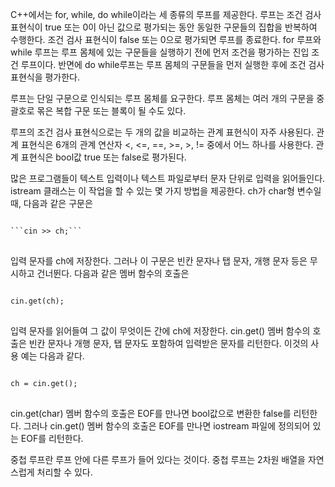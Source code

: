 C++에서는 for, while, do while이라는 세 종류의 루프를 제공한다. 루프는 조건 검사 표현식이 true 또는 0이 아닌 값으로 평가되는 동안 동일한 구문들의 집합을 반복하여 수행한다. 조건 검사 표현식이 false 또는 0으로 평가되면 루프를 종료한다. for 루프와 while 루프는 루프 몸체에 있는 구문들을 실행하기 전에 먼저 조건을 평가하는 진입 조건 루프이다. 반면에 do while루프는 루프 몸체의 구문들을 먼저 실행한 후에 조건 검사 표현식을 평가한다.

루프는 단일 구문으로 인식되는 루프 몸체를 요구한다. 루프 몸체는 여러 개의 구문을 중괄호로 몪은 복합 구문 또는 블록이 될 수도 있다.

루프의 조건 검사 표현식으로는 두 개의 값을 비교하는 관계 표현식이 자주 사용된다. 관계 표현식은 6개의 관계 연산자 <, <=, ==, >=, >, != 중에서 어느 하나를 사용한다. 관계 표현식은 bool값 true 또는 false로 평가된다.

많은 프로그램들이 텍스트 입력이나 텍스트 파일로부터 문자 단위로 입력을 읽어들인다. istream 클래스는 이 작업을 할 수 있는 몇 가지 방법을 제공한다. ch가 char형 변수일 때, 다음과 같은 구문은
<pre>
<code>
```cin >> ch;```
</code>
</pre>
입력 문자를 ch에 저장한다. 그러나 이 구문은 빈칸 문자나 탭 문자, 개행 문자 등은 무시하고 건너뛴다. 다음과 같은 멤버 함수의 호출은
<pre>
<code>
cin.get(ch);
</code>
</pre>
입력 문자를 읽어들여 그 값이 무엇이든 간에 ch에 저장한다. cin.get() 멤버 함수의 호출은 빈칸 문자나 개행 문자, 탭 문자도 포함하여 입력받은 문자를 리턴한다. 이것의 사용 예는 다음과 같다. 
<pre>
<code>
ch = cin.get();
</code>
</pre>
cin.get(char) 멤버 함수의 호출은 EOF를 만나면 bool값으로 변환한 false를 리턴한다. 그러나 cin.get() 멤버 함수의 호출은 EOF를 만나면 iostream 파일에 정의되어 있는 EOF를 리턴한다.

중첩 루프란 루프 안에 다른 루프가 들어 있다는 것이다. 중첩 루프는 2차원 배열을 자연스럽게 처리할 수 있다. 